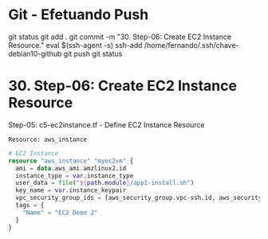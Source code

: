
# ############################################################################
# ############################################################################
# ############################################################################
# Git - Efetuando Push

git status
git add .
git commit -m "30. Step-06: Create EC2 Instance Resource."
eval $(ssh-agent -s)
ssh-add /home/fernando/.ssh/chave-debian10-github
git push
git status


# ############################################################################
# ############################################################################
# ############################################################################
# 30. Step-06: Create EC2 Instance Resource

Step-05: c5-ec2instance.tf - Define EC2 Instance Resource

    Resource: aws_instance

~~~~tf
# EC2 Instance
resource "aws_instance" "myec2vm" {
  ami = data.aws_ami.amzlinux2.id 
  instance_type = var.instance_type
  user_data = file("${path.module}/app1-install.sh")
  key_name = var.instance_keypair
  vpc_security_group_ids = [aws_security_group.vpc-ssh.id, aws_security_group.vpc-web.id]  
  tags = {
    "Name" = "EC2 Demo 2"
  }
}
~~~~
